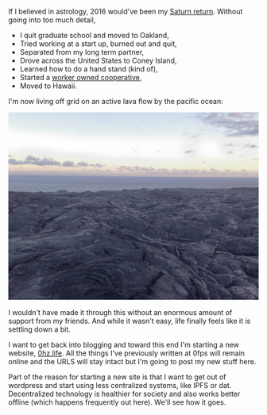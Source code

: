 If I believed in astrology, 2016 would've been my [Saturn return](https://en.wikipedia.org/wiki/Saturn_return).  Without going into too much detail,

* I quit graduate school and moved to Oakland,
* Tried working at a start up, burned out and quit,
* Separated from my long term partner,
* Drove across the United States to Coney Island,
* Learned how to do a hand stand (kind of),
* Started a [worker owned cooperative](https://bits.coop),
* Moved to Hawaii.

I'm now living off grid on an active lava flow by the pacific ocean:

<img src="home.jpg" />

I wouldn't have made it through this without an enormous amount of support from my friends.  And while it wasn't easy, life finally feels like it is settling down a bit.

I want to get back into blogging and toward this end I'm starting a new website, [0hz.life](https://0hz.life).  All the things I've previously written at 0fps will remain online and the URLS will stay intact but I'm going to post my new stuff here.  

Part of the reason for starting a new site is that I want to get out of wordpress and start using less centralized systems, like IPFS or dat.  Decentralized technology is healthier for society and also works better offline (which happens frequently out here).  We'll see how it goes.
